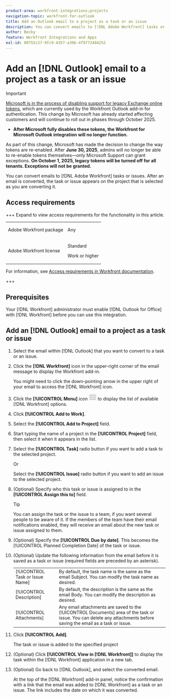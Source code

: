 ```yaml
---
product-area: workfront-integrations;projects
navigation-topic: workfront-for-outlook
title: Add an Outlook email to a project as a task or an issue
description: You can convert emails to [!DNL Adobe Workfront] tasks or issues. After an email is converted, the task or issue appears on the project that is selected as you are converting it.
author: Becky
feature: Workfront Integrations and Apps
exl-id: 00755c27-9fc9-4357-a39b-4f9772484252
---
```

# Add an [!DNL Outlook] email to a project as a task or an issue

>[!IMPORTANT]
>
>[Microsoft is in the process of disabling support for legacy Exchange online tokens](https://learn.microsoft.com/en-us/office/dev/add-ins/outlook/faq-nested-app-auth-outlook-legacy-tokens), which are currently used by the Workfront Outlook add-in for authentication. This change by Microsoft has already started affecting customers and will continue to roll out in phases through October 2025.
>
>* **After Microsoft fully disables these tokens, the Workfront for Microsoft Outlook integration will no longer function.** 
>
>As part of this change, Microsoft has made the decision to change the way tokens are re-enabled. After **June 30, 2025**, admins will no longer be able to re-enable tokens themselves—only Microsoft Support can grant exceptions. **On October 1, 2025, legacy tokens will be turned off for all tenants. Exceptions will not be granted.**  

You can convert emails to [!DNL Adobe Workfront] tasks or issues. After an email is converted, the task or issue appears on the project that is selected as you are converting it. 



## Access requirements

+++ Expand to view access requirements for the functionality in this article.

<table style="table-layout:auto"> 
 <col> 
 <col> 
 <tbody> 
  <tr> 
   <td role="rowheader">Adobe Workfront package</td> 
   <td> <p>Any</p> </td> 
  </tr> 
  <tr> 
   <td role="rowheader">Adobe Workfront license</td> 
   <td> <p>Standard</p>
   <p>Work or higher</p> </td> 
  </tr> 
 </tbody> 
</table>

For information, see [Access requirements in Workfront documentation](/help/quicksilver/administration-and-setup/add-users/access-levels-and-object-permissions/access-level-requirements-in-documentation.md). 

+++

## Prerequisites

Your [!DNL Workfront] administrator must enable [!DNL Outlook for Office] with [!DNL Workfront] before you can use this integration.

## Add an [!DNL Outlook] email to a project as a task or issue

1. Select the email within [!DNL Outlook] that you want to convert to a task or an issue.
1. Click the **[!DNL Workfront]** icon in the upper-right corner of the email message to display the Workfront add-in.

   You might need to click the down-pointing arrow in the upper right of your email to access the [!DNL Workfront] icon.

1. Click the **[!UICONTROL Menu]** icon ![o365_addin_menu_icon.png](assets/o365-addin-menu2-icon.png) to display the list of available [!DNL Workfront] options.

   

1. Click **[!UICONTROL Add to Work]**.

1. Select the **[!UICONTROL Add to Project]** field.
1. Start typing the name of a project in the **[!UICONTROL Project]** field, then select it when it appears in the list. 
1. Select the **[!UICONTROL Task]** radio button if you want to add a task to the selected project.

   Or

   Select the **[!UICONTROL Issue]** radio button if you want to add an issue to the selected project.

1. (Optional) Specify who this task or issue is assigned to in the **[!UICONTROL Assign this to]** field. 

   >[!TIP]
   >
   >You can assign the task or the issue to a team, if you want several people to be aware of it. If the members of the team have their email notifications enabled, they will receive an email about the new task or issue assigned to them.


1. (Optional) Specify the **[!UICONTROL Due by date]**. This becomes the [!UICONTROL Planned Completion Date] of the task or issue.
1. (Optional) Update the following information from the email before it is saved as a task or issue (required fields are preceded by an asterisk).

   <table style="table-layout:auto">
      <tr>
        <td>[!UICONTROL Task or Issue Name]</td>
        <td>By default, the task name is the same as the email Subject. You can modify the task name as desired.</td>
        <td></td>
      </tr>
      <tr>
        <td>[!UICONTROL Description]</td>
        <td>By default, the description is the same as the email Body. You can modify the description as desired.</td>
      </tr>
      <tr>
        <td>[!UICONTROL Attachments]</td>
        <td>Any email attachments are saved to the [!UICONTROL Documents] area of the task or issue. You can delete any attachments before saving the email as a task or issue.</td>
      </tr>
   </table>

1. Click **[!UICONTROL Add]**.

   The task or issue is added to the specified project

1. (Optional) Click **[!UICONTROL View in [!DNL Workfront]]** to display the task within the [!DNL Workfront] application in a new tab.

1. (Optional) Go back to [!DNL Outlook], and select the converted email.

   At the top of the [!DNL Workfront] add-in panel, notice the confirmation with a link that the email was added to [!DNL Workfront] as a task or an issue. The link includes the date on which it was converted.



